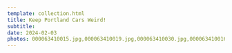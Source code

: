 ```yaml
---
template: collection.html
title: Keep Portland Cars Weird!
subtitle: 
date: 2024-02-03
photos: 000063410015.jpg,000063410019.jpg,000063410030.jpg,000063410016.jpg,000063410027.jpg,000063720003.jpg,PXL_20240206_165937324.jpg,DSC_5524.JPG,000091880027.jpg,000091880030.jpg,000091880033.jpg,000091880034.jpg,000091880035.jpg,000092510014.jpg,000092510024.jpg,000003920002.jpg,000003920009.jpg,000003920021.jpg
---
```


